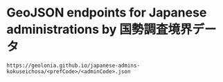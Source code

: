 # GeoJSON endpoints for Japanese administrations by 国勢調査境界データ

```
https://geolonia.github.io/japanese-admins-kokuseichosa/<prefCode>/<adminCode>.json
```

<!-- ## ビルド方法

[「国土数値情報（行政区域データ）」（全国版）](https://nlftp.mlit.go.jp/ksj/gml/datalist/KsjTmplt-N03-v3_1.html)をダウンロードして、`data` ディレクトリに配置してください。

以下のコマンドで、`docs` ディレクトリに JSON ファイルが生成されます。

```
$ npm install
$ npm run build
```

## 備考

* [「国土数値情報（行政区域データ）」（国土交通省）](https://nlftp.mlit.go.jp/ksj/gml/datalist/KsjTmplt-N03-v3_1.html)を加工して作成
* 政令指定都市は、区単位に分割してJSONファイルを作成しています。そのため JSON ファイルの数は、市区町村数（政令市、市、特別区、区、町、村） - 政令市数 となります。 -->


<!-- 小地域（町丁・字等）（JGD2011）を使用 -->
